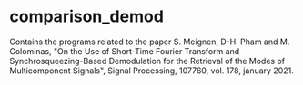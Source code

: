 # comparison_demod
Contains the programs related to the paper
    S. Meignen, D-H. Pham and M. Colominas, "On the Use of Short-Time Fourier Transform and Synchrosqueezing-Based Demodulation for the Retrieval of the Modes of Multicomponent Signals", Signal Processing, 107760, vol. 178, january 2021.
